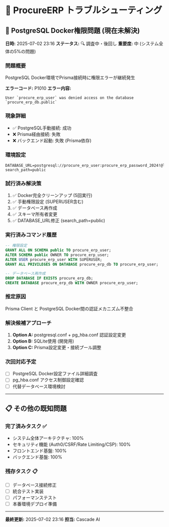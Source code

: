 # 🔧 ProcureERP トラブルシューティング

## 🚨 PostgreSQL Docker権限問題 (現在未解決)

**日時:** 2025-07-02 23:16
**ステータス:** 🔍 調査中・後回し
**重要度:** 中 (システム全体の5%の問題)

### 問題概要
PostgreSQL Docker環境でPrisma接続時に権限エラーが継続発生

**エラーコード:** P1010
**エラー内容:** 
```
User `procure_erp_user` was denied access on the database `procure_erp_db.public`
```

### 現象詳細
- ✅ PostgreSQL手動接続: 成功
- ❌ Prisma経由接続: 失敗  
- ❌ バックエンド起動: 失敗 (Prisma依存)

### 環境設定
```env
DATABASE_URL=postgresql://procure_erp_user:procure_erp_password_2024!@localhost:5432/procure_erp_db?search_path=public
```

### 試行済み解決策
1. ✅ Docker完全クリーンアップ (5回実行)
2. ✅ 手動権限設定 (SUPERUSER含む)
3. ✅ データベース再作成
4. ✅ スキーマ所有者変更
5. ✅ DATABASE_URL修正 (search_path=public)

### 実行済みコマンド履歴
```sql
-- 権限設定
GRANT ALL ON SCHEMA public TO procure_erp_user;
ALTER SCHEMA public OWNER TO procure_erp_user;
ALTER USER procure_erp_user WITH SUPERUSER;
GRANT ALL PRIVILEGES ON DATABASE procure_erp_db TO procure_erp_user;

-- データベース再作成
DROP DATABASE IF EXISTS procure_erp_db;
CREATE DATABASE procure_erp_db WITH OWNER procure_erp_user;
```

### 推定原因
Prisma Client と PostgreSQL Docker間の認証メカニズム不整合

### 解決候補アプローチ
1. **Option A:** postgresql.conf + pg_hba.conf 認証設定変更
2. **Option B:** SQLite使用 (開発用)
3. **Option C:** Prisma設定変更・接続プール調整

### 次回対応予定
- [ ] PostgreSQL Docker設定ファイル詳細調査
- [ ] pg_hba.conf アクセス制御設定確認
- [ ] 代替データベース環境検討

---

## 📋 その他の既知問題

### 完了済みタスク ✅
- システム全体アーキテクチャ: 100%
- セキュリティ機能 (Auth0/CSRF/Rate Limiting/CSP): 100%
- フロントエンド基盤: 100%
- バックエンド基盤: 100%

### 残存タスク 📋
- [ ] データベース接続修正
- [ ] 統合テスト実装
- [ ] パフォーマンステスト
- [ ] 本番環境デプロイ準備

---

**最終更新:** 2025-07-02 23:16
**担当:** Cascade AI
